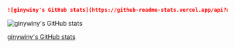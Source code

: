 ```md
![ginywiny's GitHub stats](https://github-readme-stats.vercel.app/api?username=ginywiny&show_icons=true&theme=onedark)
```

![ginywiny's GitHub stats](https://github-readme-stats.vercel.app/api?username=ginywiny&show_icons=true&theme=onedark)

[ginywiny's GitHub stats](https://github-readme-stats.vercel.app/api?username=ginywiny&show_icons=true&theme=onedark)
